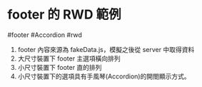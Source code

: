 # footer 的 RWD 範例

#footer #Accordion #rwd

1. footer 內容來源為 fakeData.js，模擬之後從 server 中取得資料
2. 大尺寸裝置下 footer 主選項橫向排列
3. 小尺寸裝置下 footer 直的排列
4. 小尺寸裝置下的選項具有手風琴(Accordion)的開閤顯示方式。